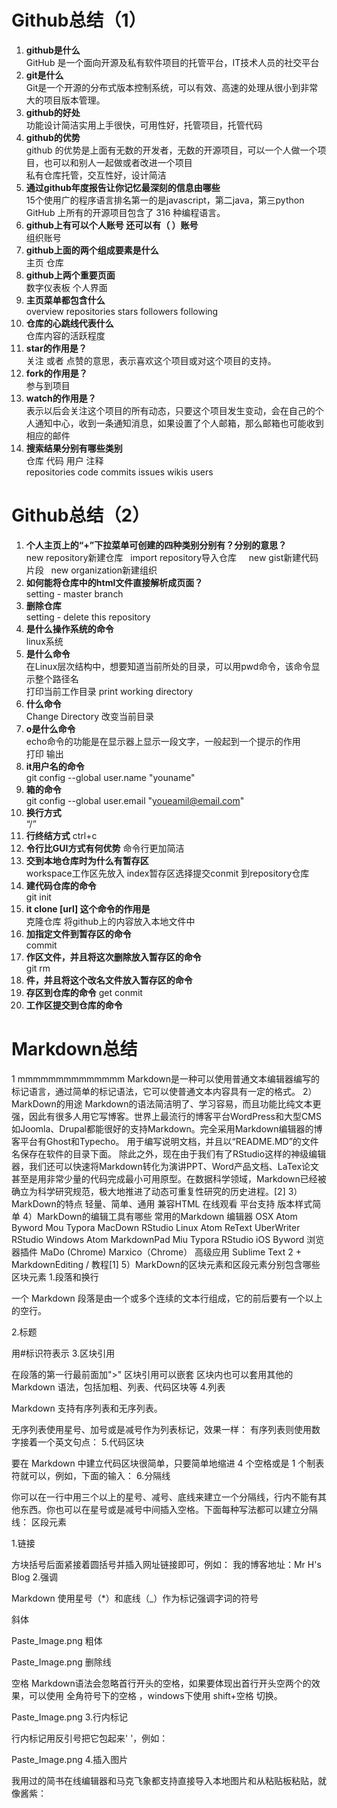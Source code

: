 # Github总结（1）
1. **github是什么**  
GitHub 是一个面向开源及私有软件项目的托管平台，IT技术人员的社交平台
2. **git是什么**    
Git是一个开源的分布式版本控制系统，可以有效、高速的处理从很小到非常大的项目版本管理。
3. **github的好处**    
功能设计简洁实用上手很快，可用性好，托管项目，托管代码
4. **github的优势**  
github 的优势是上面有无数的开发者，无数的开源项目，可以一个人做一个项目，也可以和别人一起做或者改进一个项目   
私有仓库托管，交互性好，设计简洁
5. **通过github年度报告让你记忆最深刻的信息由哪些**   
15个使用广的程序语言排名第一的是javascript，第二java，第三python    
GitHub 上所有的开源项目包含了 316 种编程语言。
6. **github上有可以个人账号 还可以有（ ）账号**    
组织账号
7. **github上面的两个组成要素是什么**    
主页 仓库
8. **github上两个重要页面**   
数字仪表板  个人界面
9. **主页菜单都包含什么**    
overview  repositories  stars  followers  following
10. **仓库的心跳线代表什么**    
仓库内容的活跃程度
11. **star的作用是？**    
关注 或者 点赞的意思，表示喜欢这个项目或对这个项目的支持。
12. **fork的作用是？**      
参与到项目
13. **watch的作用是？**    
表示以后会关注这个项目的所有动态，只要这个项目发生变动，会在自己的个人通知中心，收到一条通知消息，如果设置了个人邮箱，那么邮箱也可能收到相应的邮件
14. **搜索结果分别有哪些类别**   
仓库 代码 用户 注释    
repositories  code  commits issues  wikis  users  
#  Github总结（2）
1. **个人主页上的“+”下拉菜单可创建的四种类别分别有？分别的意思？**  
new repository新建仓库   import repository导入仓库      
new gist新建代码片段   new organization新建组织  
2. **如何能将仓库中的html文件直接解析成页面？**  
setting -  master branch   
3. **删除仓库**  
setting  - delete this repository  
4. **是什么操作系统的命令**  
linux系统  
5. **是什么命令**  
在Linux层次结构中，想要知道当前所处的目录，可以用pwd命令，该命令显示整个路径名  
打印当前工作目录 print working directory   
6. **什么命令**  
Change Directory 改变当前目录  
7. **o是什么命令**  
echo命令的功能是在显示器上显示一段文字，一般起到一个提示的作用  
打印 输出  
8. **it用户名的命令**  
git config --global user.name "youname"  
9. **箱的命令**  
git config --global user.email "youeamil@email.com"  
10. **换行方式**  
“/”  
11. **行终结方式**
ctrl+c  
12. **令行比GUI方式有何优势**
命令行更加简洁  
13. **交到本地仓库时为什么有暂存区**  
workspace工作区先放入 index暂存区选择提交conmit  到repository仓库  
14. **建代码仓库的命令**  
git init 
15. **it clone [url] 这个命令的作用是**  
克隆仓库  将github上的内容放入本地文件中  
16. **加指定文件到暂存区的命令**  
commit  
17. **作区文件，并且将这次删除放入暂存区的命令**  
git rm  
18. **件，并且将这个改名文件放入暂存区的命令**
19. **存区到仓库的命令**
get conmit  
20. **工作区提交到仓库的命令**

#  Markdown总结
1 mmmmmmmmmmmmmm
Markdown是一种可以使用普通文本编辑器编写的标记语言，通过简单的标记语法，它可以使普通文本内容具有一定的格式。
2）MarkDown的用途
Markdown的语法简洁明了、学习容易，而且功能比纯文本更强，因此有很多人用它写博客。世界上最流行的博客平台WordPress和大型CMS如Joomla、Drupal都能很好的支持Markdown。完全采用Markdown编辑器的博客平台有Ghost和Typecho。
用于编写说明文档，并且以“README.MD”的文件名保存在软件的目录下面。
除此之外，现在由于我们有了RStudio这样的神级编辑器，我们还可以快速将Markdown转化为演讲PPT、Word产品文档、LaTex论文甚至是用非常少量的代码完成最小可用原型。在数据科学领域，Markdown已经被确立为科学研究规范，极大地推进了动态可重复性研究的历史进程。[2] 
3）MarkDown的特点
轻量、简单、通用
兼容HTML 在线观看 平台支持  版本样式简单
4）MarkDown的编辑工具有哪些
常用的Markdown 编辑器
OSX
Atom
Byword
Mou
Typora
MacDown
RStudio
Linux
Atom
ReText
UberWriter
RStudio
Windows
Atom
MarkdownPad
Miu
Typora
RStudio
iOS
Byword
浏览器插件
MaDo (Chrome)
Marxico（Chrome）
高级应用
Sublime Text 2 + MarkdownEditing / 教程[1] 
5）MarkDown的区块元素和区段元素分别包含哪些
区块元素
  1.段落和换行

一个 Markdown 段落是由一个或多个连续的文本行组成，它的前后要有一个以上的空行。

  2.标题

用#标识符表示
  3.区块引用

在段落的第一行最前面加">"
区块引用可以嵌套
区块内也可以套用其他的 Markdown 语法，包括加粗、列表、代码区块等
  4.列表

Markdown 支持有序列表和无序列表。

无序列表使用星号、加号或是减号作为列表标记，效果一样：
有序列表则使用数字接着一个英文句点：
  5.代码区块

要在 Markdown 中建立代码区块很简单，只要简单地缩进 4 个空格或是 1 个制表符就可以，例如，下面的输入：
  6.分隔线

你可以在一行中用三个以上的星号、减号、底线来建立一个分隔线，行内不能有其他东西。你也可以在星号或是减号中间插入空格。下面每种写法都可以建立分隔线：
区段元素

  1.链接

方块括号后面紧接着圆括号并插入网址链接即可，例如：
我的博客地址：Mr H's Blog
  2.强调

Markdown 使用星号（*）和底线（_）作为标记强调字词的符号

斜体

Paste_Image.png
粗体

Paste_Image.png
删除线

空格
Markdown语法会忽略首行开头的空格，如果要体现出首行开头空两个的效果，可以使用 全角符号下的空格 ，windows下使用 shift+空格 切换。


Paste_Image.png
  3.行内标记

行内标记用反引号把它包起来' '，例如：


Paste_Image.png
  4.插入图片

我用过的简书在线编辑器和马克飞象都支持直接导入本地图片和从粘贴板粘贴，就像酱紫：
